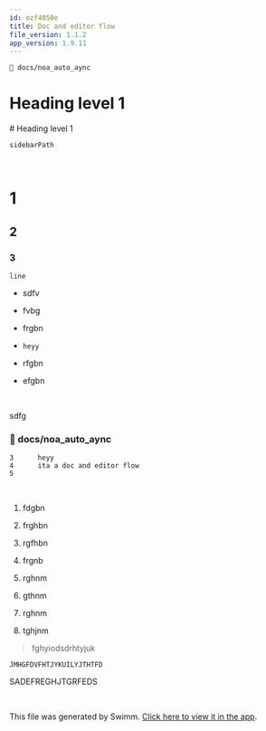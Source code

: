 ```yaml
---
id: ozf4050e
title: Doc and editor flow
file_version: 1.1.2
app_version: 1.9.11
---
```


`📄 docs/noa_auto_aync`

# Heading level 1

\# Heading level 1

`sidebarPath`<swm-token data-swm-token=":docusaurus.config.js:26:1:1:`          sidebarPath: require.resolve(&#39;./sidebars.js&#39;),`"/>

<br/>

# 1

## 2

### 3

`line`

*   sdfv

*   fvbg

*   frgbn

*   `heyy`<swm-token data-swm-token=":docs/noa_auto_aync:3:0:0:`heyy`"/>

*   rfgbn

*   efgbn

<br/>

sdfg
<!-- NOTE-swimm-snippet: the lines below link your snippet to Swimm -->
### 📄 docs/noa_auto_aync
```
3      heyy
4      ita a doc and editor flow 
5      
```

<br/>

1.  fdgbn

2.  frghbn

3.  rgfhbn

4.  frgnb

5.  rghnm

6.  gthnm

7.  rghnm

8.  tghjnm

> fghyiodsdrhtyjuk

```
JMHGFDVFHTJYKUILYJTHTFD
```

SADEFREGHJTGRFEDS

<br/>

This file was generated by Swimm. [Click here to view it in the app](https://swimm-web-app.web.app/repos/Z2l0aHViJTNBJTNBTm9hUmVwbyUzQSUzQU5vYW96ZXI=/docs/ozf4050e).
